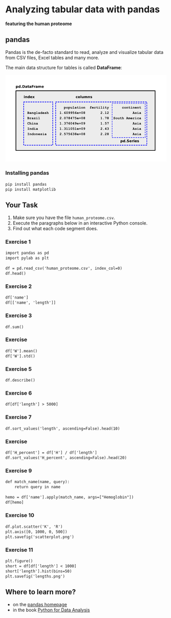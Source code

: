 
# Analyzing tabular data with pandas

**featuring the human proteome**

## pandas

Pandas is the de-facto standard to read, analyze and visualize tabular data from CSV files, Excel tables and many more.

The main data structure for tables is called **DataFrame**:

![pandas DataFrame structure](images/pandas.png)

### Installing pandas

    pip install pandas
    pip install matplotlib

## Your Task

1. Make sure you have the file `human_proteome.csv`.
2. Execute the paragraphs below in an interactive Python console.
3. Find out what each code segment does.


### Exercise 1

    import pandas as pd
    import pylab as plt

    df = pd.read_csv('human_proteome.csv', index_col=0)
    df.head()

### Exercise 2

    df['name']
    df[['name', 'length']]

### Exercise 3

    df.sum()

### Exercise 

    df['W'].mean()
    df['W'].std()

### Exercise 5

    df.describe()

### Exercise 6

    df[df['length'] > 5000]

### Exercise 7

    df.sort_values('length', ascending=False).head(10)

### Exercise 

    df['H_percent'] = df['H'] / df['length']
    df.sort_values('H_percent', ascending=False).head(20)

### Exercise 9

    def match_name(name, query):
        return query in name

    hemo = df['name'].apply(match_name, args=["Hemoglobin"])
    df[hemo]

### Exercise 10

    df.plot.scatter('K', 'R')
    plt.axis([0, 1000, 0, 500])
    plt.savefig('scatterplot.png')

### Exercise 11

    plt.figure()
    short = df[df['length'] < 1000]
    short['length'].hist(bins=50)
    plt.savefig('lengths.png')

## Where to learn more?

* on the [pandas homepage](https://pandas.pydata.org/)
* in the book [Python for Data Analysis](http://shop.oreilly.com/product/0636920050896.do)

